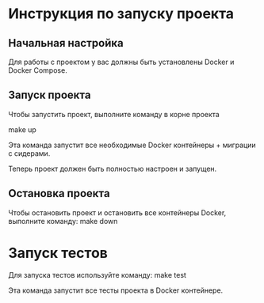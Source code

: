 
# Инструкция по запуску проекта

## Начальная настройка

Для работы с проектом у вас должны быть установлены Docker и Docker Compose.

## Запуск проекта

Чтобы запустить проект, выполните команду в корне проекта

make up

Эта команда запустит все необходимые Docker контейнеры + миграции с сидерами.

Теперь проект должен быть полностью настроен и запущен.

## Остановка проекта

Чтобы остановить проект и остановить все контейнеры Docker, выполните команду:
make down

# Запуск тестов

Для запуска тестов используйте команду:
make test

Эта команда запустит все тесты проекта в Docker контейнере.
